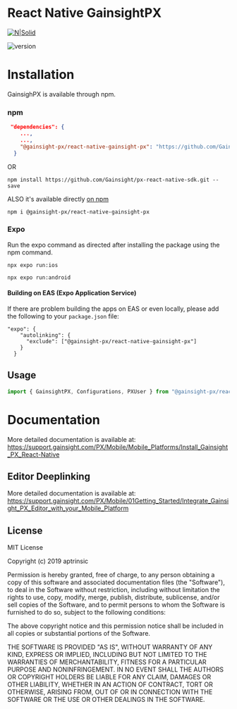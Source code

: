 # React Native GainsightPX

[![N|Solid](https://app-dev.aptrinsic.com/home/gainsight-px-logo.svg)](https://app.aptrinsic.com)

![version](https://img.shields.io/badge/version-1.11.1-blue.svg)

# Installation

GainsighPX is available through npm.

### npm

```json
 "dependencies": {
    ...,
    ...,
    "@gainsight-px/react-native-gainsight-px": "https://github.com/Gainsight/px-react-native-sdk.git"
  }
```

OR

```
npm install https://github.com/Gainsight/px-react-native-sdk.git --save
```

ALSO it's available directly [on npm](https://www.npmjs.com/package/@gainsight-px/react-native-gainsight-px)

```
npm i @gainsight-px/react-native-gainsight-px
```

### Expo

Run the expo command as directed after installing the package using the npm command.

```
npx expo run:ios
```

```
npx expo run:android
```

#### Building on EAS (Expo Application Service)

If there are problem building the apps on EAS or even locally, please add the following to your `package.json` file:

```
"expo": {
    "autolinking": {
      "exclude": ["@gainsight-px/react-native-gainsight-px"]
    }
  }
```

## Usage

```javascript
import { GainsightPX, Configurations, PXUser } from "@gainsight-px/react-native-gainsight-px";
```

# Documentation

More detailed documentation is available at: <https://support.gainsight.com/PX/Mobile/Mobile_Platforms/Install_Gainsight_PX_React-Native>

## Editor Deeplinking

More detailed documentation is available at: <https://support.gainsight.com/PX/Mobile/01Getting_Started/Integrate_Gainsight_PX_Editor_with_your_Mobile_Platform>

## License

MIT License

Copyright (c) 2019 aptrinsic

Permission is hereby granted, free of charge, to any person obtaining a copy
of this software and associated documentation files (the "Software"), to deal
in the Software without restriction, including without limitation the rights
to use, copy, modify, merge, publish, distribute, sublicense, and/or sell
copies of the Software, and to permit persons to whom the Software is
furnished to do so, subject to the following conditions:

The above copyright notice and this permission notice shall be included in all
copies or substantial portions of the Software.

THE SOFTWARE IS PROVIDED "AS IS", WITHOUT WARRANTY OF ANY KIND, EXPRESS OR
IMPLIED, INCLUDING BUT NOT LIMITED TO THE WARRANTIES OF MERCHANTABILITY,
FITNESS FOR A PARTICULAR PURPOSE AND NONINFRINGEMENT. IN NO EVENT SHALL THE
AUTHORS OR COPYRIGHT HOLDERS BE LIABLE FOR ANY CLAIM, DAMAGES OR OTHER
LIABILITY, WHETHER IN AN ACTION OF CONTRACT, TORT OR OTHERWISE, ARISING FROM,
OUT OF OR IN CONNECTION WITH THE SOFTWARE OR THE USE OR OTHER DEALINGS IN THE
SOFTWARE.
